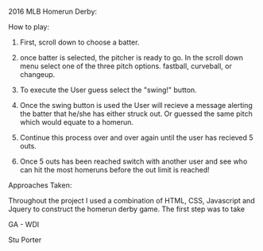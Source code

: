 2016 MLB Homerun Derby:

How to play:

1. First, scroll down to choose a batter.

2. once batter is selected, the pitcher is ready to go. In 
   the scroll down menu select one of the three pitch options.
   fastball, curveball, or changeup.

3. To execute the User guess select the "swing!" button.

4. Once the swing button is used the User will recieve a message alerting
   the batter that he/she has either struck out. Or guessed the same pitch 
   which would equate to a homerun.

5. Continue this process over and over again until the user has recieved 5 outs.

6. Once 5 outs has been reached switch with another user and see who can hit
   the most homeruns before the out limit is reached!



Approaches Taken:

Throughout the project I used a combination of HTML, CSS, Javascript and Jquery to construct the homerun
derby game. The first step was to take



GA - WDI

Stu Porter
